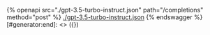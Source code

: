 [#generator:start]: <> ({ "template": "openapi" })
{% openapi src="./gpt-3.5-turbo-instruct.json" path="/completions" method="post" %}
[./gpt-3.5-turbo-instruct.json](./gpt-3.5-turbo-instruct.json)
{% endswagger %}
[#generator:end]: <> ({})